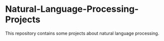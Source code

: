 # Natural-Language-Processing-Projects
This repository contains some projects about natural language processing.
